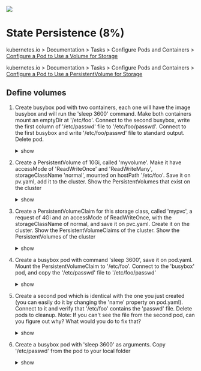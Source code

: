 ![](https://gaforgithub.azurewebsites.net/api?repo=CKAD-exercises/state&empty)
# State Persistence (8%)

kubernetes.io > Documentation > Tasks > Configure Pods and Containers > [Configure a Pod to Use a Volume for Storage](https://kubernetes.io/docs/tasks/configure-pod-container/configure-volume-storage/)

kubernetes.io > Documentation > Tasks > Configure Pods and Containers > [Configure a Pod to Use a PersistentVolume for Storage](https://kubernetes.io/docs/tasks/configure-pod-container/configure-persistent-volume-storage/)

## Define volumes 

1. Create busybox pod with two containers, each one will have the image busybox and will run the 'sleep 3600' command. Make both containers mount an emptyDir at '/etc/foo'. Connect to the second busybox, write the first column of '/etc/passwd' file to '/etc/foo/passwd'. Connect to the first busybox and write '/etc/foo/passwd' file to standard output. Delete pod.

    <details><summary>show</summary>
    <p>

    *This question is probably a better fit for the 'Multi-container-pods' section but I'm keeping it here as it will help you get acquainted with state*

    Easiest way to do this is to create a template pod with:

    ```bash
    kubectl run busybox --image=busybox --restart=Never -o yaml --dry-run=client -- /bin/sh -c 'sleep 3600' > pod.yaml
    vi pod.yaml
    ```
    Copy paste the container definition and type the lines that have a comment in the end:

    ```YAML
    apiVersion: v1
    kind: Pod
    metadata:
      creationTimestamp: null
      labels:
        run: busybox
      name: busybox
    spec:
      dnsPolicy: ClusterFirst
      restartPolicy: Never
      containers:
      - args:
        - /bin/sh
        - -c
        - sleep 3600
        image: busybox
        imagePullPolicy: IfNotPresent
        name: busybox
        resources: {}
        volumeMounts: #
        - name: myvolume #
          mountPath: /etc/foo #
      - args:
        - /bin/sh
        - -c
        - sleep 3600
        image: busybox
        name: busybox2 # don't forget to change the name during copy paste, must be different from the first container's name!
        volumeMounts: #
        - name: myvolume #
          mountPath: /etc/foo #
      volumes: #
      - name: myvolume #
        emptyDir: {} #
    ```
    In case you forget to add ```bash -- /bin/sh -c 'sleep 3600'``` in template pod create command, you can include command field in config file

    ```YAML
    spec:
      containers:
      - image: busybox
        name: busybox
        command: ["/bin/sh", "-c", "sleep 3600"]
    ```

    Connect to the second container:

    ```bash
    kubectl exec -it busybox -c busybox2 -- /bin/sh
    cat /etc/passwd | cut -f 1 -d ':' > /etc/foo/passwd 
    cat /etc/foo/passwd # confirm that stuff has been written successfully
    exit
    ```

    Connect to the first container:

    ```bash
    kubectl exec -it busybox -c busybox -- /bin/sh
    mount | grep foo # confirm the mounting
    cat /etc/foo/passwd
    exit
    kubectl delete po busybox
    ```

    </p>
    </details>


1. Create a PersistentVolume of 10Gi, called 'myvolume'. Make it have accessMode of 'ReadWriteOnce' and 'ReadWriteMany', storageClassName 'normal', mounted on hostPath '/etc/foo'. Save it on pv.yaml, add it to the cluster. Show the PersistentVolumes that exist on the cluster

    <details><summary>show</summary>
    <p>

    ```bash
    vi pv.yaml
    ```

    ```YAML
    kind: PersistentVolume
    apiVersion: v1
    metadata:
      name: myvolume
    spec:
      storageClassName: normal
      capacity:
        storage: 10Gi
      accessModes:
        - ReadWriteOnce
        - ReadWriteMany
      hostPath:
        path: /etc/foo
    ```

    Show the PersistentVolumes:

    ```bash
    kubectl create -f pv.yaml
    # will have status 'Available'
    kubectl get pv
    ```

    </p>
    </details>

1. Create a PersistentVolumeClaim for this storage class, called 'mypvc', a request of 4Gi and an accessMode of ReadWriteOnce, with the storageClassName of normal, and save it on pvc.yaml. Create it on the cluster. Show the PersistentVolumeClaims of the cluster. Show the PersistentVolumes of the cluster

    <details><summary>show</summary>
    <p>

    ```bash
    vi pvc.yaml
    ```

    ```YAML
    kind: PersistentVolumeClaim
    apiVersion: v1
    metadata:
      name: mypvc
    spec:
      storageClassName: normal
      accessModes:
        - ReadWriteOnce
      resources:
        requests:
          storage: 4Gi
    ```

    Create it on the cluster:

    ```bash
    kubectl create -f pvc.yaml
    ```

    Show the PersistentVolumeClaims and PersistentVolumes:

    ```bash
    kubectl get pvc # will show as 'Bound'
    kubectl get pv # will show as 'Bound' as well
    ```

    </p>
    </details>

1. Create a busybox pod with command 'sleep 3600', save it on pod.yaml. Mount the PersistentVolumeClaim to '/etc/foo'. Connect to the 'busybox' pod, and copy the '/etc/passwd' file to '/etc/foo/passwd'

    <details><summary>show</summary>
    <p>

    Create a skeleton pod:

    ```bash
    kubectl run busybox --image=busybox --restart=Never -o yaml --dry-run=client -- /bin/sh -c 'sleep 3600' > pod.yaml
    vi pod.yaml
    ```

    Add the lines that finish with a comment:

    ```YAML
    apiVersion: v1
    kind: Pod
    metadata:
      creationTimestamp: null
      labels:
        run: busybox
      name: busybox
    spec:
      containers:
      - args:
        - /bin/sh
        - -c
        - sleep 3600
        image: busybox
        imagePullPolicy: IfNotPresent
        name: busybox
        resources: {}
        volumeMounts: #
        - name: myvolume #
          mountPath: /etc/foo #
      dnsPolicy: ClusterFirst
      restartPolicy: Never
      volumes: #
      - name: myvolume #
        persistentVolumeClaim: #
          claimName: mypvc #
    status: {}
    ```

    Create the pod:

    ```bash
    kubectl create -f pod.yaml
    ```

    Connect to the pod and copy '/etc/passwd' to '/etc/foo/passwd':

    ```bash
    kubectl exec busybox -it -- cp /etc/passwd /etc/foo/passwd
    ```

    </p>
    </details>

1. Create a second pod which is identical with the one you just created (you can easily do it by changing the 'name' property on pod.yaml). Connect to it and verify that '/etc/foo' contains the 'passwd' file. Delete pods to cleanup. Note: If you can't see the file from the second pod, can you figure out why? What would you do to fix that?



    <details><summary>show</summary>
    <p>

    Create the second pod, called busybox2:

    ```bash
    vim pod.yaml
    # change 'metadata.name: busybox' to 'metadata.name: busybox2'
    kubectl create -f pod.yaml
    kubectl exec busybox2 -- ls /etc/foo # will show 'passwd'
    # cleanup
    kubectl delete po busybox busybox2
    ```

    If the file doesn't show on the second pod but it shows on the first, it has most likely been scheduled on a different node.

    ```bash
    # check which nodes the pods are on
    kubectl get po busybox -o wide
    kubectl get po busybox2 -o wide
    ```

    If they are on different nodes, you won't see the file, because we used the `hostPath` volume type.
    If you need to access the same files in a multi-node cluster, you need a volume type that is independent of a specific node.
    There are lots of different types per cloud provider [(see here)](https://kubernetes.io/docs/concepts/storage/persistent-volumes/#types-of-persistent-volumes), a general solution could be to use NFS.

    </p>
    </details>

1. Create a busybox pod with 'sleep 3600' as arguments. Copy '/etc/passwd' from the pod to your local folder

    <details><summary>show</summary>
    <p>

    ```bash
    kubectl run busybox --image=busybox --restart=Never -- sleep 3600
    kubectl cp busybox:/etc/passwd ./passwd # kubectl cp command
    # previous command might report an error, feel free to ignore it since copy command works
    cat passwd
    ```

    </p>
    </details>
